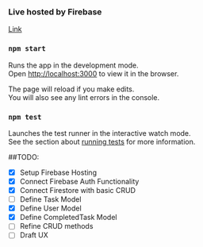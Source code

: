### Live hosted by Firebase

[Link](https://todo-firebase-1302f.web.app/)

### `npm start`

Runs the app in the development mode.\
Open [http://localhost:3000](http://localhost:3000) to view it in the browser.

The page will reload if you make edits.\
You will also see any lint errors in the console.

### `npm test`

Launches the test runner in the interactive watch mode.\
See the section about [running tests](https://facebook.github.io/create-react-app/docs/running-tests) for more information.

##TODO:
- [x] Setup Firebase Hosting
- [x] Connect Firebase Auth Functionality
- [x] Connect Firestore with basic CRUD
- [ ] Define Task Model
- [x] Define User Model
- [x] Define CompletedTask Model
- [ ] Refine CRUD methods
- [ ] Draft UX
